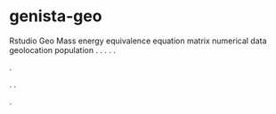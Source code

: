 # genista-geo
Rstudio Geo Mass energy equivalence equation matrix numerical data geolocation population
.
.
.
.
.




.






















.
.



.
